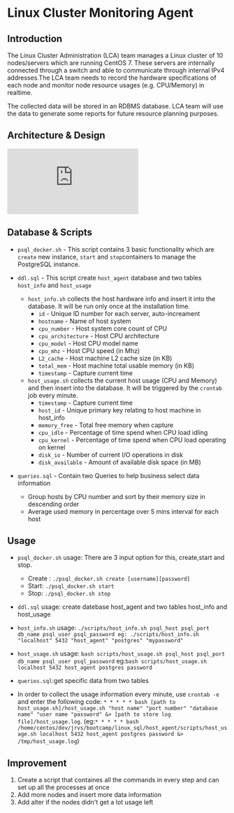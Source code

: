 # Linux Cluster Monitoring Agent

## Introduction

The Linux Cluster Administration (LCA) team manages a Linux cluster of 10 nodes/servers which are running CentOS 7. These servers are internally connected through a switch and able to communicate through internal IPv4 addresses.The LCA team needs to record the hardware specifications of each node and monitor node resource usages (e.g. CPU/Memory) in realtime.

The collected data will be stored in an RDBMS database. LCA team will use the data to generate some reports for future resource planning purposes.

## Architecture & Design

![](https://github.com/jarviscanada/jarvis_data_eng_cecilia/edit/release/linux_sql/README.md)

## Database & Scripts
- `psql_docker.sh` - This script contains 3 basic functionality which are `create` new instance, `start` and `stop`containers to manage the PostgreSQL instance. 
- `ddl.sql` - This script create `host_agent` database and two tables `host_info` and `host_usage`
    -  `host_info.sh` collects the host hardware info and insert it into the database. It will be run only once at the installation time.
          * `id` - Unique ID number for each server, auto-increament
          * `hostname` - Name of host system
          * `cpu_number` - Host system core count of CPU
          * `cpu_architecture` - Host CPU architecture 
          * `cpu_model` - Host CPU model name 
          * `cpu_mhz` - Host CPU speed (in Mhz)
          * `L2_cache` - Host machine L2 cache size (in KB)
          * `total_mem` - Host machine total usable memory (in KB)
          * `timestamp` - Capture current time 
    - `host_usage.sh` collects the current host usage (CPU and Memory) and then insert into the database. It will be triggered by the `crontab` job every minute.
         * `timestamp` - Capture current time 
         * `host_id` - Unique primary key relating to host machine in host_info
         * `memory_free` - Total free memory when capture 
         * `cpu_idle` - Percentage of time spend when CPU load idling
         * `cpu_kernel` - Percentage of time spend when CPU load operating on kernel
         * `disk_io` - Number of current I/O operations in disk
         * `disk_available` - Amount of available disk space (in MB)
        
- `queries.sql` - Contain two Queries to help business select data information
    * Group hosts by CPU number and sort by their memory size in descending order
    * Average used memory in percentage over 5 mins interval for each host
        
    
## Usage
- `psql_docker.sh` usage: There are 3 input option for this, create,start and stop.
    * Create : `./psql_docker.sh create [username][password]`
    * Start: `./psql_docker.sh start `
    * Stop: `./psql_docker.sh stop`

- `ddl.sql` usage: create datebase host_agent and two tables host_info and host_usage

- `host_info.sh` usage: `./scripts/host_info.sh psql_host psql_port db_name psql_user psql_password
eg: ./scripts/host_info.sh "localhost" 5432 "host_agent" "postgres" "mypassword"`

-  `host_usage.sh` usage: `bash scripts/host_usage.sh psql_host psql_port db_name psql_user psql_password`
eg:`bash scripts/host_usage.sh localhost 5432 host_agent postgres password`

- `queries.sql`:get specific data from two tables

- In order to collect the usage information every minute, use `crontab -e` and enter the following code: `* * * * * bash [path to host_usage.sh]/host_usage.sh "host name" "port number" "database name" "user name "password" &> [path to store log file]/host_usage.log`. (eg:`* * * * * bash /home/centos/dev/jrvs/bootcamp/linux_sql/host_agent/scripts/host_usage.sh localhost 5432 host_agent postgres password &> /tmp/host_usage.log`) 

## Improvement
1. Create a script that containes all the commands in every step and can set up all the processes at once 
2. Add more nodes and insert more data information 
3. Add alter if the nodes didn't get a lot usage left
